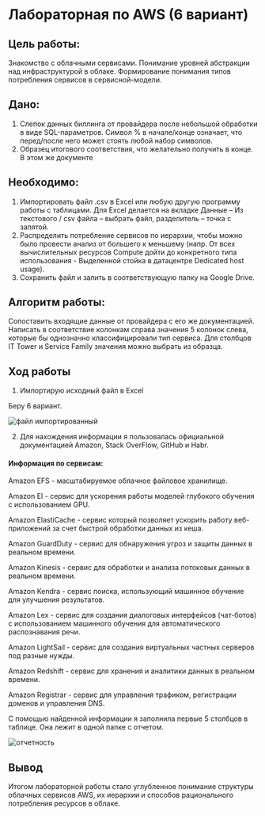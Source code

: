 # Лабораторная по AWS (6 вариант)

## Цель работы:
Знакомство с облачными сервисами. Понимание уровней абстракции над инфраструктурой в облаке. Формирование понимания типов потребления сервисов в сервисной-модели.

## Дано:
1. Слепок данных биллинга от провайдера после небольшой обработки в виде SQL-параметров. Символ % в начале/конце означает, что перед/после него может стоять любой набор символов.
2. Образец итогового соответствия, что желательно получить в конце. В этом же документе

## Необходимо:
1. Импортировать файл .csv в Excel или любую другую программу работы с таблицами. Для Excel делается на вкладке Данные – Из текстового / csv файла – выбрать файл, разделитель – точка с запятой.
2. Распределить потребление сервисов по иерархии, чтобы можно было провести анализ от большего к меньшему (напр. От всех вычислительных ресурсов Compute дойти до конкретного типа использования - Выделенной стойка в датацентре Dedicated host usage).
3. Сохранить файл и залить в соответствующую папку на Google Drive.

## Алгоритм работы:
Сопоставить входящие данные от провайдера с его же документацией. Написать в соответствие колонкам справа значения 5 колонок слева, которые бы однозначно классифицировали тип сервиса. Для столбцов IT Tower и Service Family значения можно выбрать из образца.

## Ход работы

1) Импортирую исходный файл в Excel

  Беру 6 вариант.
  
![файл импортированный](https://github.com/user-attachments/assets/56e4928c-4af9-41fb-83c9-5264f77c6bba)

2) Для нахождения информации я пользовалась официальной документацией Amazon, Stack OverFlow, GitHub и Habr.

#### Информация по сервисам:

Amazon EFS - масштабируемое облачное файловое хранилище.

Amazon EI - сервис для ускорения работы моделей глубокого обучения с использованием GPU.

Amazon ElastiCache - сервис который позволяет ускорить работу веб-приложений за счет быстрой обработки данных из кеша.

Amazon GuardDuty - сервис для обнаружения угроз и защиты данных в реальном времени.

Amazon Kinesis - сервис для обработки и анализа потоковых данных в реальном времени.

Amazon Kendra - сервис поиска, использующий машинное обучение для улучшения результатов.

Amazon Lex - сервис для создания диалоговых интерфейсов (чат-ботов) с использованием машинного обучения для автоматического распознавания речи.

Amazon LightSail - сервис для создания виртуальных частных серверов под разные нужды.

Amazon Redshift - сервис для хранения и аналитики данных в реальном времени.

Amazon Registrar - сервис для управления трафиком, регистрации доменов и управления DNS.


С помощью найденной информации я заполнила первые 5 столбцов в таблице. Она лежит в одной папке с отчетом. 

![отчетность](https://github.com/user-attachments/assets/7e75ce52-b9ce-4e46-b779-63e5d339f85d)


## Вывод

Итогом лабораторной работы стало углубленное понимание структуры облачных сервисов AWS, их иерархии и способов рационального потребления ресурсов в облаке.

